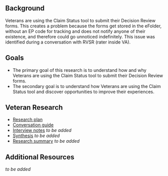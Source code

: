 ## Background
Veterans are using the Claim Status tool to submit their Decision Review forms. This creates a problem because the forms get stored in the eFolder, without an EP code for tracking and does not notify anyone of their existence, and therefore could go unnoticed indefinitely. This issue was identified during a conversation with RVSR (rater inside VA).

## Goals
* The primary goal of this research is to understand how and why Veterans are using the Claim Status tool to submit their Decision Review forms. 
* The secondary goal is to understand how Veterans are using the Claim Status tool and discover opportunities to improve their experiences.

## Veteran Research
- [Research plan](./research-plan.md) 
- [Conversation guide](./conversation-guide.md) 
- [Interview notes]() *to be added*
- [Synthesis]() *to be added*
- [Research summary]() *to be added*

## Additional Resources
*to be added*

